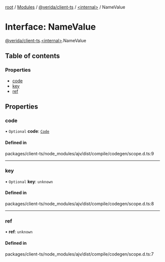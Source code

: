 [root](../README.md) / [Modules](../modules.md) / [@verida/client-ts](../modules/verida_client_ts.md) / [<internal\>](../modules/verida_client_ts._internal_.md) / NameValue

# Interface: NameValue

[@verida/client-ts](../modules/verida_client_ts.md).[<internal\>](../modules/verida_client_ts._internal_.md).NameValue

## Table of contents

### Properties

- [code](verida_client_ts._internal_.NameValue.md#code)
- [key](verida_client_ts._internal_.NameValue.md#key)
- [ref](verida_client_ts._internal_.NameValue.md#ref)

## Properties

### code

• `Optional` **code**: [`Code`](../modules/verida_client_ts._internal_.md#code)

#### Defined in

packages/client-ts/node_modules/ajv/dist/compile/codegen/scope.d.ts:9

___

### key

• `Optional` **key**: `unknown`

#### Defined in

packages/client-ts/node_modules/ajv/dist/compile/codegen/scope.d.ts:8

___

### ref

• **ref**: `unknown`

#### Defined in

packages/client-ts/node_modules/ajv/dist/compile/codegen/scope.d.ts:7
